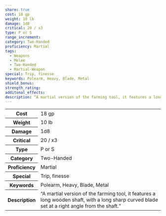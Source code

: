 ```yaml
---
share: true
cost: 18 gp
weight: 10 lb
damage: 1d8
critical: 20 / x3
type: P or S
range_increment: 
category: Two-Handed
proficiency: Martial
tags:
  - Weapons
  - Melee
  - Two-Handed
  - Martial-Weapon
special: Trip, finesse
keywords: Polearm, Heavy, Blade, Metal
shield_bonus: 
strength_rating: 
additonal_effects: 
description: “A martial version of the farming tool, it features a long wooden shaft, with a long sharp curved blade set at a right angle from the shaft.”
---
```

<p><span dir="ltr" style="overflow-x: auto;"><table><tbody><tr><th dir="ltr">Cost</th><td dir="ltr">18 gp</td></tr><tr><th dir="ltr">Weight</th><td dir="ltr">10 lb</td></tr><tr><th dir="ltr">Damage</th><td dir="ltr">1d8</td></tr><tr><th dir="ltr">Critical</th><td dir="ltr">20 / x3</td></tr><tr><th dir="ltr">Type</th><td dir="ltr">P or S</td></tr><tr><th dir="ltr">Category</th><td dir="ltr">Two-Handed</td></tr><tr><th dir="ltr">Proficiency</th><td dir="ltr">Martial</td></tr><tr><th dir="ltr">Special</th><td dir="ltr">Trip, finesse</td></tr><tr><th dir="ltr">Keywords</th><td dir="ltr">Polearm, Heavy, Blade, Metal</td></tr><tr><th dir="ltr">Description</th><td dir="ltr">“A martial version of the farming tool, it features a long wooden shaft, with a long sharp curved blade set at a right angle from the shaft.”</td></tr></tbody></table></span></p>